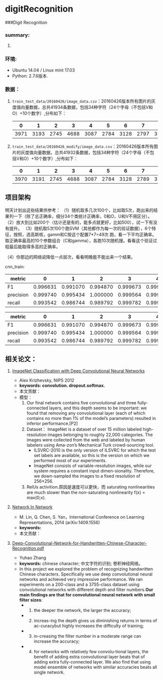 # digitRecognition
###Digit Recognition

### summary:
1. 

### 环境:
- Ubuntu 14.04 / Linux mint 17.03
- Python: 2.7.6版本.


### 数据：
1. `train_test_data/20160426/image_data.csv`：20160426版本所有图片的灰度值向量数据，总共41934条数据，包括34种字符（24个字母（不包括V和O）+10个数字）,分布如下：

    |0|1|2|3|4|5|6|7|8|9|A|B|C|D|E|F|G|H|I|J|K|L|M|N|P|Q|R|S|T|U|W|X|Y|Z|
    |---|---|---|---|---|---|---|---|---|---|---|---|---|---|---|---|---|---|---|---|---|---|---|---|---|---|---|---|---|---|---|---|---|---|
    |3971|3193|2745|4688|3087|2784|3128|2797|3738|3120|305|353|786|480|174|175|171|110|172|416|679|127|170|160|527|314|172|139|159|1088|525|329|847|303|
    
2. `train_test_data/20160426_modify/image_data.csv`：20160426版本所有图片的灰度值向量数据，总共41932条数据，包括34种字符（24个字母（不包括V和O）+10个数字）,分布如下：

    |0|1|2|3|4|5|6|7|8|9|A|B|C|D|E|F|G|H|I|J|K|L|M|N|P|Q|R|S|T|U|W|X|Y|Z|
    |---|---|---|---|---|---|---|---|---|---|---|---|---|---|---|---|---|---|---|---|---|---|---|---|---|---|---|---|---|---|---|---|---|---|
    |3970|3191|2745|4688|3087|2784|3128|2789|3738|3120|305|353|786|480|174|175|171|110|172|416|679|127|170|160|527|314|172|139|159|1088|525|329|847|240|


## 项目架构
明天计划出这些结果供参考：
（1）随机取多几次100个，比如取5次，跑出来的结果列一下（除了总正确率，细分34个类统计正确率，0和O，U和V不用区分）。
（2）放大到比如200个（估计还是有的，能多点就更好，比如500），试一下有没有提升。
（3）随机取5次100个跑SVM（其他都作为每一次的验证数据），6个特征，按照，选高斯核，gamm和C按这个配置7*7=49次 跑，看一下平均正确率。取正确率最高的10个参数组合（C和gamma），各跑10次随机搜。看看这个验证过程最后能取得多高的正确率。

（4）你那边的网络说降低一点层次，看看明晚能不能出来一个结果。

cnn_train: 



|metric| 0|1|2|3|4|5|6|7|8|9|A|B|C|D|E|F|G|H|I|J|K|L|M|N|P|Q|R|S|T|U|W|X|Y|Z  |
|---|---|---|---|---|---|---|---|---|---|---|---|---|---|---|---|---|---|---|---|---|---|---|---|---|---|---|---|---|---|---|---|---|---|---|
|F1 | 0.996631|0.991070|0.994870|0.999673|0.999330|0.992329|0.997849|0.990874|0.991690|0.999503|0.985294|0.894831|0.992690|0.970551|1.000000|0.983193|0.995595|1.000000|0.838951|0.993671|0.999136|0.934066|0.977578|0.981651|0.995294|0.974828|0.991379|0.857143|0.836066|0.988247|0.995283|1.000000|0.998661|0.944186  |
|precision|0.999740|0.995434|1.000000|0.999564|0.999330|0.996618|0.999669|0.995509|0.999442|1.000000|0.990148|0.814935|0.995601|0.945137|1.000000|0.966942|1.000000|1.000000|0.736842|0.993671|1.000000|0.876289|0.990909|0.963964|1.000000|0.955157|0.982906|0.750000|0.739130|0.997936|0.997636|1.000000|0.998661|0.894273|
|recall|0.993542|0.986744|0.989792|0.999782|0.999330|0.988077|0.996037|0.986281|0.984057|0.999007|0.980488|0.992095|0.989796|0.997368|1.000000|1.000000|0.991228|1.000000|0.973913|0.993671|0.998273|1.000000|0.964602|1.000000|0.990632|0.995327|1.000000|1.000000|0.962264|0.978745|0.992941|1.000000|0.998661|1.000000|


|metric| 0|1|2|3|4|5|6|7|8|9|A|B|C|D|E|F|G|H|I|J|K|L|M|N|P|Q|R|S|T|U|W|X|Y|Z  |
|---|---|---|---|---|---|---|---|---|---|---|---|---|---|---|---|---|---|---|---|---|---|---|---|---|---|---|---|---|---|---|---|---|---|---|
|F1 | 0.996631|0.991070|0.994870|0.999673|0.999330|0.992329|0.997849|0.990874|0.991690|0.999503|0.985294|0.894831|0.992690|0.970551|1.000000|0.983193|0.995595|1.000000|0.838951|0.993671|0.999136|0.934066|0.977578|0.981651|0.995294|0.974828|0.991379|0.857143|0.836066|0.988247|0.995283|1.000000|0.998661|0.944186  |
|precision|0.999740|0.995434|1.000000|0.999564|0.999330|0.996618|0.999669|0.995509|0.999442|1.000000|0.990148|0.814935|0.995601|0.945137|1.000000|0.966942|1.000000|1.000000|0.736842|0.993671|1.000000|0.876289|0.990909|0.963964|1.000000|0.955157|0.982906|0.750000|0.739130|0.997936|0.997636|1.000000|0.998661|0.894273|
|recall|0.993542|0.986744|0.989792|0.999782|0.999330|0.988077|0.996037|0.986281|0.984057|0.999007|0.980488|0.992095|0.989796|0.997368|1.000000|1.000000|0.991228|1.000000|0.973913|0.993671|0.998273|1.000000|0.964602|1.000000|0.990632|0.995327|1.000000|1.000000|0.962264|0.978745|0.992941|1.000000|0.998661|1.000000|

## 相关论文：
1. [ImageNet Classification with Deep Convolutional Neural Networks](https://raw.githubusercontent.com/JDwangmo/digitRecognition/master/reference/imagenet-classification-with-deep-convolutional-nn.pdf)
    - Alex Krizhevsky, NIPS 2012
    - **keywords: convolution. dropout.softmax.**
    - 本文贡献：
    - 模型：
        1. Our final network contains five convolutional and three fully-connected layers, and this depth seems to be important: we found that removing any convolutional layer (each of which contains no more than 1% of the model’s parameters) resulted in inferior performance.[P2] 
        2. Dataset： ImageNet is a dataset of over 15 million labeled high-resolution images belonging to roughly 22,000 categories. The images were collected from the web and labeled by human labelers using Ama-zon’s Mechanical Turk crowd-sourcing tool.
            - ILSVRC-2010 is the only version of ILSVRC for which the test set labels are available, so this is the version on which we performed most of our experiments.
            - ImageNet consists of variable-resolution images, while our system requires a constant input dimen-sionality. Therefore, we down-sampled the images to a fixed resolution of 256*256. 
        3. RelUs activition.原因是速度可以更快，而 saturating nonlinearities are much slower than the non-saturating nonlinearity f(x) = max(0;x). 

2. [Network In Network](https://raw.githubusercontent.com/JDwangmo/digitRecognition/master/reference/1312.4400v3-Network-in-Network.pdf)
    - M. Lin, Q. Chen, S. Yan，International Conference on Learning Representations, 2014 (arXiv:1409.1556)
    - **keywords:**
    - 本文贡献：
    
3. [Deep-Convolutional-Network-for-Handwritten-Chinese-Character-Recognition.pdf](https://raw.githubusercontent.com/JDwangmo/digitRecognition/master/reference/Deep-Convolutional-Network-for-Handwritten-Chinese-Character-Recognition.pdf)
    - Yuhao Zhang
    - **keywords:** chinese character; 中文字符的识别; 卷积神经网络。
    - In this project we explored the problem of recognizing handwritten Chinese characters. Specifically we use deep convolutional neural networks and achieved very impressive performance. We ran experiments on a 200-class and a 3755-class dataset using convolutional networks with different depth and filter numbers.**Our main findings are that for convolutional neural network with small filter sizes**: 
        - 1) the deeper the network, the larger the accuracy; 
        - 2) increas-ing the depth gives us diminishing returns in terms of ac-curacybut highly increases the difficulty of training; 
        - 3) in-creasing the filter number in a moderate range can increase the accuracy; 
        - 4) for networks with relatively few convolu-tional layers, the benefit of adding extra convolutional layer beats that of adding extra fully-connected layer. We also find that using model ensemble of networks with similar accuracies beats all single network.
    
